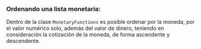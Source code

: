 ### Ordenando una lista monetaria:


Dentro de la clase `MonetaryFunctions` es posible ordenar por la moneda, por el valor numérico solo, además del valor de dinero, teniendo en consideración la cotización de la moneda, de forma ascendente y descendente. 
 